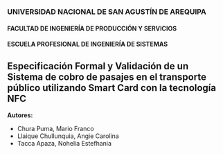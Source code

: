 ### UNIVERSIDAD NACIONAL DE SAN AGUSTÍN DE AREQUIPA
#### FACULTAD DE INGENIERÍA DE PRODUCCIÓN Y SERVICIOS
#### ESCUELA PROFESIONAL DE INGENIERÍA DE SISTEMAS

## Especificación Formal y Validación de un Sistema de cobro de pasajes en el transporte público utilizando Smart Card con la tecnología NFC

**Autores:**
- Chura Puma, Mario Franco 
- Llaique Chullunquia, Angie Carolina
- Tacca Apaza, Nohelia Estefhania
